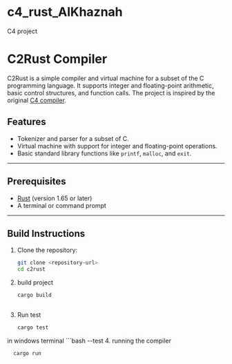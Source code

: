 # c4_rust_AlKhaznah
C4 project

# C2Rust Compiler

C2Rust is a simple compiler and virtual machine for a subset of the C programming language. It supports integer and floating-point arithmetic, basic control structures, and function calls. The project is inspired by the original [C4 compiler](https://github.com/rswier/c4).

## Features
- Tokenizer and parser for a subset of C.
- Virtual machine with support for integer and floating-point operations.
- Basic standard library functions like `printf`, `malloc`, and `exit`.

---

## Prerequisites
- [Rust](https://www.rust-lang.org/) (version 1.65 or later)
- A terminal or command prompt

---


## Build Instructions
1. Clone the repository:
   ```bash
   git clone <repository-url>
   cd c2rust

 2. build project
    ```bash
    cargo build
  
 3. Run test
    ```bash 
    cargo test
   in windows terminal
     ```bash
    --test
4. running the compiler
  ```bash
    cargo run
    



